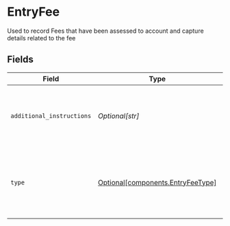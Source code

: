 # EntryFee

Used to record Fees that have been assessed to account and capture details related to the fee


## Fields

| Field                                                                        | Type                                                                         | Required                                                                     | Description                                                                  | Example                                                                      |
| ---------------------------------------------------------------------------- | ---------------------------------------------------------------------------- | ---------------------------------------------------------------------------- | ---------------------------------------------------------------------------- | ---------------------------------------------------------------------------- |
| `additional_instructions`                                                    | *Optional[str]*                                                              | :heavy_minus_sign:                                                           | Free form text field providing additional information about a transaction    | Fee instruction                                                              |
| `type`                                                                       | [Optional[components.EntryFeeType]](../../models/components/entryfeetype.md) | :heavy_minus_sign:                                                           | Enum providing additional information about the type of fee being charged    | LIQUIDITY                                                                    |